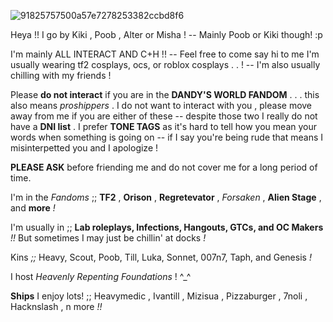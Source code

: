 ![91825757500a57e7278253382ccbd8f6](https://github.com/user-attachments/assets/5a5761bc-cc9b-4d3b-a25e-6407290c66ba)


Heya !! I go by Kiki , Poob , Alter or Misha ! -- Mainly Poob or Kiki though! :p

I'm mainly ALL INTERACT AND C+H !! -- Feel free to come say hi to me I'm usually wearing tf2 cosplays, ocs, or roblox cosplays . . ! -- I'm also usually chilling with my friends !

Please **do not interact** if you are in the **DANDY'S WORLD FANDOM** . . . this also means *proshippers* . I do not want to interact with you , please move away from me if you are either of these -- despite those two I really do not have a **DNI list** .
I prefer **TONE TAGS** as it's hard to tell how you mean your words when something is going on -- if I say you're being rude that means I misinterpetted you and I apologize !

**PLEASE ASK** before friending me and do not cover me for a long period of time.

I'm in the *Fandoms* ;; **TF2** , **Orison** , **Regretevator** , *Forsaken* , **Alien Stage** , and __more__ *!*

I'm usually in ;; **Lab roleplays, Infections, Hangouts, GTCs, and OC Makers** *!!* But sometimes I may just be chillin' at docks *!*

Kins *;;*  Heavy, Scout, Poob, Till, Luka, Sonnet, 007n7, Taph, and Genesis *!*

I host *Heavenly Repenting Foundations* ! ^_^

**Ships** I enjoy lots! ;; Heavymedic , Ivantill , Mizisua , Pizzaburger , 7noli , Hacknslash , n more *!!*
